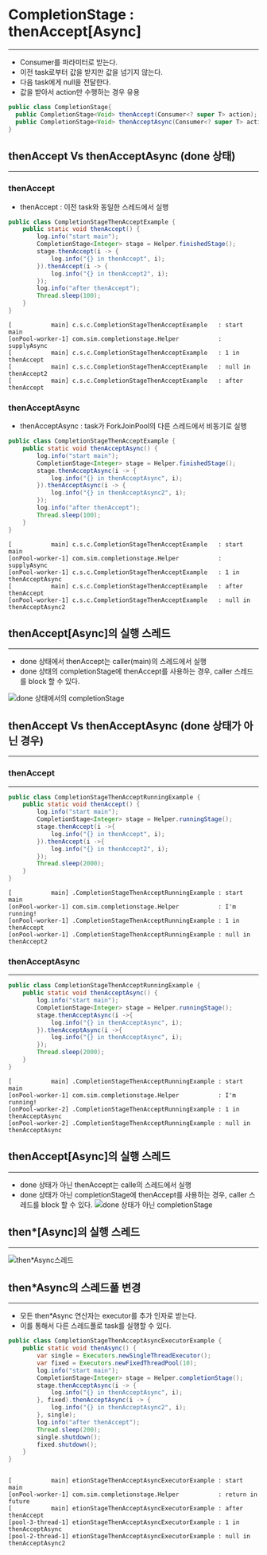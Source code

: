 # CompletionStage : thenAccept[Async]

---

* Consumer를 파라미터로 받는다.
* 이전 task로부터 값을 받지만 값을 넘기지 않는다.
* 다음 task에게 null을 전달한다.
* 값을 받아서 action만 수행하는 경우 유용

~~~java
public class CompletionStage{
  public CompletionStage<Void> thenAccept(Consumer<? super T> action);
  public CompletionStage<Void> thenAcceptAsync(Consumer<? super T> action);
}
~~~

## thenAccept Vs thenAcceptAsync (done 상태)

---

### thenAccept
* thenAccept : 이전 task와 동일한 스레드에서 실행
~~~java
public class CompletionStageThenAcceptExample {
    public static void thenAccept() {
        log.info("start main");
        CompletionStage<Integer> stage = Helper.finishedStage();
        stage.thenAccept(i -> {
            log.info("{} in thenAccept", i);
        }).thenAccept(i -> {
            log.info("{} in thenAccept2", i);
        });
        log.info("after thenAccept");
        Thread.sleep(100);
    }
}
~~~
~~~
[           main] c.s.c.CompletionStageThenAcceptExample   : start main
[onPool-worker-1] com.sim.completionstage.Helper           : supplyAsync
[           main] c.s.c.CompletionStageThenAcceptExample   : 1 in thenAccept
[           main] c.s.c.CompletionStageThenAcceptExample   : null in thenAccept2
[           main] c.s.c.CompletionStageThenAcceptExample   : after thenAccept
~~~

### thenAcceptAsync
* thenAcceptAsync : task가 ForkJoinPool의 다른 스레드에서 비동기로 실행
~~~java
public class CompletionStageThenAcceptExample {
    public static void thenAcceptAsync() {
        log.info("start main");
        CompletionStage<Integer> stage = Helper.finishedStage();
        stage.thenAcceptAsync(i -> {
            log.info("{} in thenAcceptAsync", i);
        }).thenAcceptAsync(i -> {
            log.info("{} in thenAcceptAsync2", i);
        });
        log.info("after thenAccept");
        Thread.sleep(100);
    }
}
~~~
~~~
[           main] c.s.c.CompletionStageThenAcceptExample   : start main
[onPool-worker-1] com.sim.completionstage.Helper           : supplyAsync
[onPool-worker-1] c.s.c.CompletionStageThenAcceptExample   : 1 in thenAcceptAsync
[           main] c.s.c.CompletionStageThenAcceptExample   : after thenAccept
[onPool-worker-1] c.s.c.CompletionStageThenAcceptExample   : null in thenAcceptAsync2
~~~

## thenAccept[Async]의 실행 스레드

---

* done 상태에서 thenAccept는 caller(main)의 스레드에서 실행
* done 상태의 completionStage에 thenAccept를 사용하는 경우, caller 스레드를 block 할 수 있다.

![done 상태에서의 completionStage](img/doneCompletionStage.png)

## thenAccept Vs thenAcceptAsync (done 상태가 아닌 경우)

---

### thenAccept

---

~~~java
public class CompletionStageThenAcceptRunningExample {
    public static void thenAccept() {
        log.info("start main");
        CompletionStage<Integer> stage = Helper.runningStage();
        stage.thenAccept(i ->{
            log.info("{} in thenAccept", i);
        }).thenAccept(i ->{
            log.info("{} in thenAccept2", i);
        });
        Thread.sleep(2000);
    }
}
~~~
~~~
[           main] .CompletionStageThenAcceptRunningExample : start main
[onPool-worker-1] com.sim.completionstage.Helper           : I'm running!
[onPool-worker-1] .CompletionStageThenAcceptRunningExample : 1 in thenAccept
[onPool-worker-1] .CompletionStageThenAcceptRunningExample : null in thenAccept2
~~~


### thenAcceptAsync

---

~~~java
public class CompletionStageThenAcceptRunningExample {
    public static void thenAcceptAsync() {
        log.info("start main");
        CompletionStage<Integer> stage = Helper.runningStage();
        stage.thenAcceptAsync(i ->{
            log.info("{} in thenAcceptAsync", i);
        }).thenAcceptAsync(i ->{
            log.info("{} in thenAcceptAsync", i);
        });
        Thread.sleep(2000);
    }
}
~~~
~~~
[           main] .CompletionStageThenAcceptRunningExample : start main
[onPool-worker-1] com.sim.completionstage.Helper           : I'm running!
[onPool-worker-2] .CompletionStageThenAcceptRunningExample : 1 in thenAcceptAsync
[onPool-worker-2] .CompletionStageThenAcceptRunningExample : null in thenAcceptAsync
~~~

## thenAccept[Async]의 실행 스레드

---

* done 상태가 아닌 thenAccept는 calle의 스레드에서 실행
* done 상태가 아닌 completionStage에 thenAccept를 사용하는 경우, caller 스레드를 block 할 수 있다.
  ![done 상태가 아닌 completionStage](img/non-doneCompletionStage.png)

## then*[Async]의 실행 스레드

---

![then*Async스레드](img/then*Async.png)

## then*Async의 스레드풀 변경

---

* 모든 then*Async 연산자는 executor를 추가 인자로 받는다.
* 이를 통해서 다른 스레드풀로 task를 실행할 수 있다.

~~~java
public class CompletionStageThenAcceptAsyncExecutorExample {
    public static void thenAsync() {
        var single = Executors.newSingleThreadExecutor();
        var fixed = Executors.newFixedThreadPool(10);
        log.info("start main");
        CompletionStage<Integer> stage = Helper.completionStage();
        stage.thenAcceptAsync(i -> {
            log.info("{} in thenAcceptAsync", i);
        }, fixed).thenAcceptAsync(i -> {
            log.info("{} in thenAcceptAsync2", i);
        }, single);
        log.info("after thenAccept");
        Thread.sleep(200);
        single.shutdown();
        fixed.shutdown();
    }
}
~~~
~~~

[           main] etionStageThenAcceptAsyncExecutorExample : start main
[onPool-worker-1] com.sim.completionstage.Helper           : return in future
[           main] etionStageThenAcceptAsyncExecutorExample : after thenAccept
[pool-3-thread-1] etionStageThenAcceptAsyncExecutorExample : 1 in thenAcceptAsync
[pool-2-thread-1] etionStageThenAcceptAsyncExecutorExample : null in thenAcceptAsync2
~~~